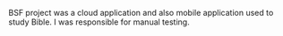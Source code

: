 BSF project was a cloud application and also mobile application used to study Bible. I was responsible for manual testing.
